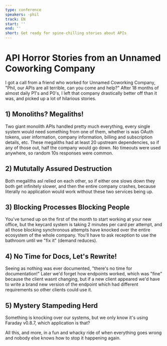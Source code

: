 ```yaml
---
type: conference
speakers: -phil
track: EN
start: ''
end: ''
short: Get ready for spine-chilling stories about APIs
---
```


# API Horror Stories from an Unnamed Coworking Company

I got a call from a friend who worked for Unnamed Coworking Company, "Phil, our APIs are all terrible, can you come and help?" After 18 months of almost daily P1's and P0's, I left that company drastically better off than it was, and picked up a lot of hilarious stories.

## 1) Monoliths? Megaliths!
Two giant monolith APIs handled pretty much everything, every single system would need something from one of them, whether is was OAuth tokens, user information, company information, billing and subscription details, etc. These megaliths had at least 20 upstream dependencies, so if any of those out, half the company would go down. No timeouts were used anywhere, so random 10s responses were common.


## 2) Mututally Assured Destruction
Both megaliths asl relied on each other, so if either one slows down they both get infinitely slower, and then the entire company crashes, because literally no application would work without these two services being up.


## 3) Blocking Processes Blocking People
You've turned up on the first of the month to start working at your new office, but the keycard system is taking 2 minutes per card per attempt, and all those blocking synchronous attempts have knocked over the entire ecosystem of the whole company. You'll have to ask reception to use the bathroom until we "fix it" (demand reduces).


## 4) No Time for Docs, Let's Rewrite!
Seeing as nothing was ever documented, "there's no time for documentation!" Later we'd forget how endpoints worked, which was "fine" because the client wasnt changing, but if a new client appeared we'd have to write a brand new version of the endpoint which had different requirements so other clients could use it.


## 5) Mystery Stampeding Herd
Something is knocking over our systems, but we only know it's using Faraday v0.8.7, which application is that?

All this, and more, in a fun and whacky ride of when everything goes wrong and nobody else knows how to stop it happening again.
